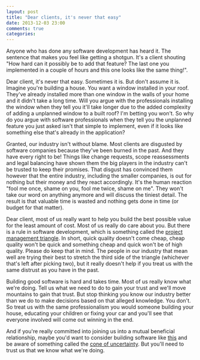 ```yaml
---
layout: post
title: "Dear clients, it's never that easy"
date: 2013-12-03 23:00
comments: true
categories:
---
```


Anyone who has done any software development has heard it. The sentence that makes you feel like getting a shotgun. It's a client shouting "How hard can it possibly be to add that feature? The last one you implemented in a couple of hours and this one looks like the same thing!". 

Dear client, it's never that easy. Sometimes it is. But don't assume it is. Imagine you're building a house. You want a window installed in your roof. They've already installed more than one window in the walls of your home and it didn't take a long time. Will you argue with the professionals installing the window when they tell you it'll take longer due to the added complexity of adding a unplanned window to a built roof? I'm betting you won't. So why do you argue with software professionals when they tell you the unplanned feature you just asked isn't that simple to implement, even if it looks like something else that's already in the application?<!--more-->

Granted, our industry isn't without blame. Most clients are disgusted by software companies because they've been burned in the past. And they have every right to be! Things like change requests, scope reassessments and legal balancing have shown them the big players in the industry can't be trusted to keep their promises.
That disgust has convinced them however that the entire industry, including the smaller companies, is out for nothing but their money and they react accordingly. It's the human reaction "fool me once, shame on you, fool me twice, shame on me". They won't take our word on anything anymore and will discuss the tiniest detail. The result is that valuable time is wasted and nothing gets done in time (or budget for that matter).

Dear client, most of us really want to help you build the best possible value for the least amount of cost. Most of us really do care about you. But there is a rule in software development, which is something called the [project management triangle](http://en.wikipedia.org/wiki/Project_management_triangle). In short, quick quality doesn't come cheap, cheap quality won't be quick and something cheap and quick won't be of high quality. Please do keep that in mind. The people in our industry that mean well are trying their best to stretch the third side of the triangle (whichever that's left after picking two), but it really doesn't help if you treat us with the same distrust as you have in the past. 

Building good software is hard and takes time. Most of us really know what we're doing. Tell us what we need to do to gain your trust and we'll move mountains to gain that trust. But stop thinking you know our industry better than we do to make decisions based on that alleged knowledge. You don't. So treat us with the same professionalism you would someone building your house, educating your children or fixing your car and you'll see that everyone involved will come out winning in the end.

And if you're really committed into joining us into a mutual beneficial relationship, maybe you'd want to consider building software like [this](2012-03-07-selling-scrum.md) and be aware of something called the [cone of uncertainty](http://en.wikipedia.org/wiki/Cone_of_Uncertainty). But you'll need to trust us that we know what we're doing.
